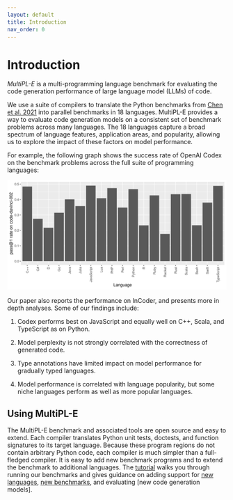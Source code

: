 ```yaml
---
layout: default
title: Introduction
nav_order: 0
---
```


# Introduction

*MultiPL-E* is a multi-programming language benchmark for evaluating the code
generation performance of large language model (LLMs) of code.

We use a suite of compilers to translate the Python benchmarks from [Chen et al.
2021] into parallel benchmarks in 18 languages.  MultiPL-E provides a way to
evaluate code generation models on a consistent set of benchmark problems across
many languages. The 18 languages capture a broad spectrum of language features,
application areas, and popularity, allowing us to explore the impact of these
factors on model performance.

For example, the following graph shows the success rate of OpenAI Codex on the
benchmark problems across the full suite of programming languages:

<img src="codex.png">

Our paper also reports the performance on InCoder, and presents more
in depth analyses. Some of our findings include:

1. Codex performs best on JavaScript and equally well on C++, Scala, and
   TypeScript as on Python.

2. Model perplexity is not strongly correlated with the correctness of generated
   code.

3. Type annotations have limited impact on model performance for gradually typed
   languages.

4. Model performance is correlated with language popularity, but some niche
   languages perform as well as more popular languages.

## Using MultiPL-E

The MultiPL-E benchmark and associated tools are open source and easy to extend.
Each compiler translates Python unit tests, doctests, and function signatures to
its target language. Because these program regions do not contain arbitrary
Python code, each compiler is much simpler than a full-fledged compiler. It is
easy to add new benchmark programs and to extend the benchmark to additional
languages. The [tutorial](./tutorial.html) walks you through
running our benchmarks and gives guidance on adding support for [new languages],
[new benchmarks], and evaluating [new code generation models].


[Chen et al. 2021]: https://arxiv.org/abs/2107.03374
[new languages]: ./new_language.html
[new benchmarks]: ./new_benchmark.html
[evaluating new models]: ./new_model.html